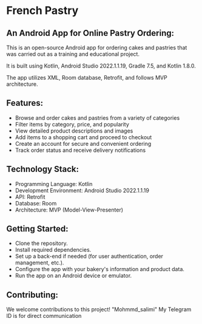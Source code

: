 # French Pastry

## An Android App for Online Pastry Ordering:
This is an open-source Android app for ordering cakes and pastries that was carried out as a training and educational project. 

It is built using Kotlin, Android Studio 2022.1.1.19,
Gradle 7.5,
and Kotlin 1.8.0. 

The app utilizes XML, Room database, Retrofit, and follows MVP architecture.

## Features:
- Browse and order cakes and pastries from a variety of categories
- Filter items by category, price, and popularity
- View detailed product descriptions and images
- Add items to a shopping cart and proceed to checkout
- Create an account for secure and convenient ordering
- Track order status and receive delivery notifications

## Technology Stack:
- Programming Language: Kotlin
- Development Environment: Android Studio 2022.1.1.19
- API: Retrofit
- Database: Room
- Architecture: MVP (Model-View-Presenter)

## Getting Started:
- Clone the repository.
- Install required dependencies.
- Set up a back-end if needed (for user authentication, order management, etc.).
- Configure the app with your bakery's information and product data.
- Run the app on an Android device or emulator.

## Contributing:
We welcome contributions to this project! "Mohmmd_salimi" My Telegram ID is for direct communication
